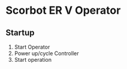 # Scorbot ER V Operator

## Startup

1. Start Operator
2. Power up/cycle Controller
3. Start operation
